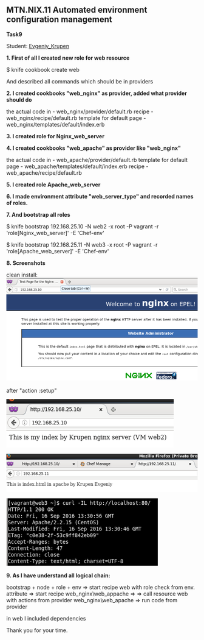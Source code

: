 MTN.NIX.11 Automated environment configuration management
---

**Task9**

Student: [Evgeniy_Krupen](https://upsa.epam.com/workload/employeeView.do?employeeId=4060741400038655484#emplTab=general)



**1. First of all I created new role for web resource**

$ knife cookbook create web

And described all commands which should be in providers

**2. I created cookbooks "web_nginx" as provider, added what provider should do**

the actual code in - web_nginx/provider/default.rb
recipe - web_nginx/recipe/default.rb
template for default page - web_nginx/templates/default/index.erb

**3. I created role for Nginx_web_server**

**4. I created cookbooks "web_apache" as provider like "web_nginx"**

the actual code in - web_apache/provider/default.rb
template for default page - web_apache/templates/default/index.erb
recipe - web_apache/recipe/default.rb


**5. I created role Apache_web_server**

**6. I made environment attribute "web_server_type" and recorded names of roles.**

**7. And bootstrap all roles**

$ knife bootstrap 192.168.25.10 -N web2 -x root -P vagrant -r 'role[Nginx_web_server]' -E 'Chef-env'

$ knife bootstrap 192.168.25.11 -N web3 -x root -P vagrant -r 'role[Apache_web_server]' -E 'Chef-env'

**8. Screenshots**

clean install:
![](https://github.com/evgeniy-krupen/chef/blob/task9/task9/source/nginx.png)

after "action :setup"

![](https://github.com/evgeniy-krupen/chef/blob/task9/task9/source/nginx-2.png)

![](https://github.com/evgeniy-krupen/chef/blob/task9/task9/source/apache.png)

![](https://github.com/evgeniy-krupen/chef/blob/task9/task9/source/apache2.png)

**9. As I have understand all logical chain:**

bootstrap + node + role + env => start recipe web with role check from env. attribute => start recipe web_nginx\web_appache =>
=> call resource web with actions from provider web_nginx\web_apache => run code from provider

in web I included dependencies

Thank you for your time.
